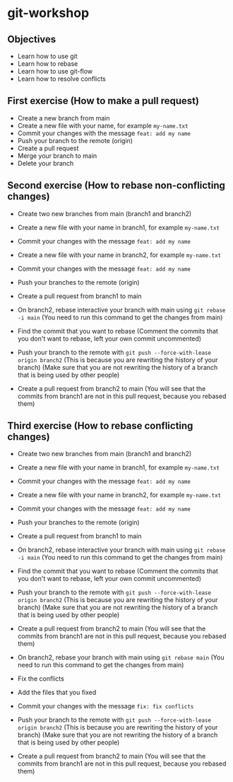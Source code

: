# git-workshop

## Objectives

- Learn how to use git
- Learn how to rebase
- Learn how to use git-flow
- Learn how to resolve conflicts

## First exercise (How to make a pull request)

- Create a new branch from main
- Create a new file with your name, for example `my-name.txt`
- Commit your changes with the message `feat: add my name`
- Push your branch to the remote (origin)
- Create a pull request
- Merge your branch to main
- Delete your branch

## Second exercise (How to rebase non-conflicting changes)

- Create two new branches from main (branch1 and branch2)
- Create a new file with your name in branch1, for example `my-name.txt`
- Commit your changes with the message `feat: add my name`
- Create a new file with your name in branch2, for example `my-name.txt`
- Commit your changes with the message `feat: add my name`
- Push your branches to the remote (origin)
- Create a pull request from branch1 to main

- On branch2, rebase interactive your branch with main using `git rebase -i main` (You need to run this command to get the changes from main)
- Find the commit that you want to rebase (Comment the commits that you don't want to rebase, left your own commit uncommented)
- Push your branch to the remote with `git push --force-with-lease origin branch2` (This is because you are rewriting the history of your branch) (Make sure that you are not rewriting the history of a branch that is being used by other people)
- Create a pull request from branch2 to main (You will see that the commits from branch1 are not in this pull request, because you rebased them)

## Third exercise (How to rebase conflicting changes)

- Create two new branches from main (branch1 and branch2)
- Create a new file with your name in branch1, for example `my-name.txt`
- Commit your changes with the message `feat: add my name`
- Create a new file with your name in branch2, for example `my-name.txt`
- Commit your changes with the message `feat: add my name`
- Push your branches to the remote (origin)
- Create a pull request from branch1 to main

- On branch2, rebase interactive your branch with main using `git rebase -i main` (You need to run this command to get the changes from main)
- Find the commit that you want to rebase (Comment the commits that you don't want to rebase, left your own commit uncommented)
- Push your branch to the remote with `git push --force-with-lease origin branch2` (This is because you are rewriting the history of your branch) (Make sure that you are not rewriting the history of a branch that is being used by other people)
- Create a pull request from branch2 to main (You will see that the commits from branch1 are not in this pull request, because you rebased them)

- On branch2, rebase your branch with main using `git rebase main` (You need to run this command to get the changes from main)
- Fix the conflicts
- Add the files that you fixed
- Commit your changes with the message `fix: fix conflicts`
- Push your branch to the remote with `git push --force-with-lease origin branch2` (This is because you are rewriting the history of your branch) (Make sure that you are not rewriting the history of a branch that is being used by other people)
- Create a pull request from branch2 to main (You will see that the commits from branch1 are not in this pull request, because you rebased them)

